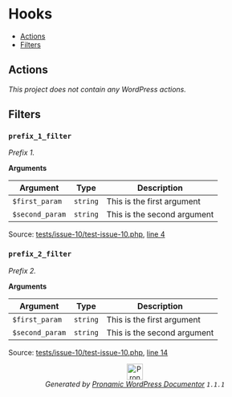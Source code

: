 # Hooks

- [Actions](#actions)
- [Filters](#filters)

## Actions

*This project does not contain any WordPress actions.*

## Filters

### `prefix_1_filter`

*Prefix 1.*

**Arguments**

Argument | Type | Description
-------- | ---- | -----------
`$first_param` | `string` | This is the first argument
`$second_param` | `string` | This is the second argument

Source: [tests/issue-10/test-issue-10.php](test-issue-10.php), [line 4](test-issue-10.php#L4-L10)

### `prefix_2_filter`

*Prefix 2.*

**Arguments**

Argument | Type | Description
-------- | ---- | -----------
`$first_param` | `string` | This is the first argument
`$second_param` | `string` | This is the second argument

Source: [tests/issue-10/test-issue-10.php](test-issue-10.php), [line 14](test-issue-10.php#L14-L20)


<p align="center"><a href="https://github.com/pronamic/wp-documentor"><img src="https://cdn.jsdelivr.net/gh/pronamic/wp-documentor@main/logos/pronamic-wp-documentor.svgo-min.svg" alt="Pronamic WordPress Documentor" width="32" height="32"></a><br><em>Generated by <a href="https://github.com/pronamic/wp-documentor">Pronamic WordPress Documentor</a> <code>1.1.1</code></em><p>

